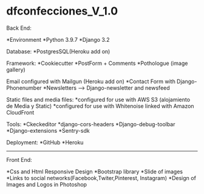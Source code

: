 # dfconfecciones_V_1.0

Back End:

*Environment
*Python 3.9.7
*Django 3.2

Database:
  *PostgresSQL(Heroku add on)

Framework:
*Cookiecutter 
 *PostForm + Comments
 *Pothologue (image gallery)

Email configured with Mailgun (Heroku add on)
  *Contact Form with Django-Phonenumber
  *Newsletters --> Django-newsletter and newsfeed

Static files and media files:
  *configured for use with AWS S3 (alojamiento de Media y Static)
  *configured for use with Whitenoise linked with Amazon CloudFront

Tools:
  *Ckeckeditor
  *django-cors-headers
  *Django-debug-toolbar
  *Django-extensions
  *Sentry-sdk

Deployment:
  *GitHub
  *Heroku

------------------------------------------------------------------------------------------
Front End:

*Css and Html Responsive Design
*Bootstrap library
*Slide of images
*Links to social networks(Facebook,Twiter,Pinterest, Instagram)
*Design of Images and Logos in Photoshop
